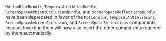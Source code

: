 `MotionBlurBundle`, `TemporalAntiAliasBundle`, `ScreenSpaceAmbientOcclusionBundle`, and `ScreenSpaceReflectionsBundle` have been deprecated in favor of the `MotionBlur`, `TemporalAntiAliasing`, `ScreenSpaceAmbientOcclusion`, and `ScreenSpaceReflections` components instead. Inserting them will now also insert the other components required by them automatically.
